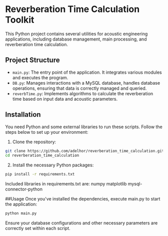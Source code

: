 # Reverberation Time Calculation Toolkit

This Python project contains several utilities for acoustic engineering applications, including database management, main processing, and reverberation time calculation.

## Project Structure

- `main.py`: The entry point of the application. It integrates various modules and executes the program.
- `DB.py`: Manages interactions with a MySQL database, handles database operations, ensuring that data is correctly managed and queried.
- `reverbTime.py`: Implements algorithms to calculate the reverberation time based on input data and acoustic parameters.

## Installation

You need Python and some external libraries to run these scripts. Follow the steps below to set up your environment:

1. Clone the repository:

```bash
git clone https://github.com/adelhor/reverberation_time_calculation.git
cd reverberation_time_calculation
```
2. Install the necessary Python packages:

```bash
pip install -r requirements.txt
```
Included libraries in requirements.txt are:
numpy
matplotlib
mysql-connector-python

##Usage
Once you've installed the dependencies, execute main.py to start the application:
```bash
python main.py
```
Ensure your database configurations and other necessary parameters are correctly set within each script.

